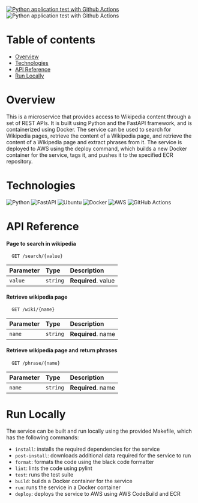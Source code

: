 [![Python application test with Github Actions](https://github.com/Rokiis1/Microservice/actions/workflows/test.yml/badge.svg)](https://github.com/Rokiis1/Microservice/actions/workflows/test.yml)
![Python application test with Github Actions](https://codebuild.eu-west-2.amazonaws.com/badges?uuid=eyJlbmNyeXB0ZWREYXRhIjoiUHF1RzB2cERFMjVkOTNOa04xSExCblNWdVJxL0ViZlNUVWFOZ3hGcjBvTVlXWDVPbG9PZW5SUjRqcjVwNmhVM3dXNGRSK2JhYUJLbzRyV1IxMURvdmdNPSIsIml2UGFyYW1ldGVyU3BlYyI6InVCd2xVMWtFeUFaSDQ0c1kiLCJtYXRlcmlhbFNldFNlcmlhbCI6MX0%3D&branch=main)

# Table of contents

- [Overview](#overview)
- [Technologies](#technologies)
- [API Reference](#api-reference)
- [Run Locally](#run-locally)

# Overview

This is a microservice that provides access to Wikipedia content through a set of REST APIs. It is built using Python and the FastAPI framework, and is containerized using Docker. The service can be used to search for Wikipedia pages, retrieve the content of a Wikipedia page, and retrieve the content of a Wikipedia page and extract phrases from it. The service is deployed to AWS using the deploy command, which builds a new Docker container for the service, tags it, and pushes it to the specified ECR repository.

# Technologies

![Python](https://img.shields.io/badge/python-3670A0?style=for-the-badge&logo=python&logoColor=ffdd54)
![FastAPI](https://img.shields.io/badge/FastAPI-005571?style=for-the-badge&logo=fastapi)
![Ubuntu](https://img.shields.io/badge/Ubuntu-E95420?style=for-the-badge&logo=ubuntu&logoColor=white)
![Docker](https://img.shields.io/badge/docker-%230db7ed.svg?style=for-the-badge&logo=docker&logoColor=white)
![AWS](https://img.shields.io/badge/AWS-%23FF9900.svg?style=for-the-badge&logo=amazon-aws&logoColor=white)
![GitHub Actions](https://img.shields.io/badge/github%20actions-%232671E5.svg?style=for-the-badge&logo=githubactions&logoColor=white)

# API Reference

#### Page to search in wikipedia

```http
  GET /search/{value}
```

| Parameter | Type     | Description                |
| :-------- | :------- | :------------------------- |
| `value` | `string` | **Required**. value |

#### Retrieve wikipedia page

```http
  GET /wiki/{name}
```

| Parameter | Type     | Description                |
| :-------- | :------- | :------------------------- |
| `name` | `string` | **Required**. name |

#### Retrieve wikipedia page and return phrases

```http
  GET /phrase/{name}
```

| Parameter | Type     | Description                |
| :-------- | :------- | :------------------------- |
| `name` | `string` | **Required**. name |

# Run Locally

The service can be built and run locally using the provided Makefile, which has the following commands:

- `install`: installs the required dependencies for the service
- `post-install`: downloads additional data required for the service to run
- `format`: formats the code using the black code formatter
- `lint`: lints the code using pylint
- `test`: runs the test suite
- `build`: builds a Docker container for the service
- `run`: runs the service in a Docker container
- `deploy`: deploys the service to AWS using AWS CodeBuild and ECR
